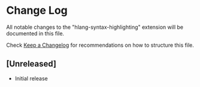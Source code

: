 
# Change Log

All notable changes to the "hlang-syntax-highlighting" extension will be documented in this file.

Check [Keep a Changelog](http://keepachangelog.com/) for recommendations on how to structure this file.

## [Unreleased]

- Initial release
